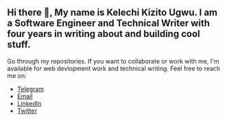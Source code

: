 ## Hi there 👋, My name is Kelechi Kizito Ugwu. I am a Software Engineer and Technical Writer with four years in writing about and building cool stuff.

Go through my repositories. If you want to collaborate or work with me, I'm available for web devlopment work and technical writing. Feel free to reach me on:

- [Telegram](https://t.me/kelechiikizito) 
- [Email](mailto:kaylaychi77@gmail.com) 
- [LinkedIn](https://www.linkedin.com/in/kelechi-kizito-ugwu-759598244/) 
- [Twitter](https://www.x.com/Oxkelechii) 


